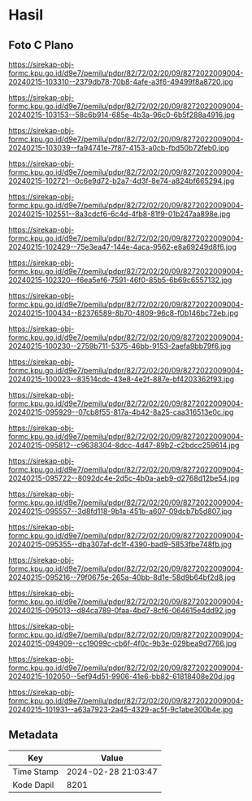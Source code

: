 # Hasil

## Foto C Plano

https://sirekap-obj-formc.kpu.go.id/d9e7/pemilu/pdpr/82/72/02/20/09/8272022009004-20240215-103310--2379db78-70b8-4afe-a3f6-49499f8a8720.jpg

https://sirekap-obj-formc.kpu.go.id/d9e7/pemilu/pdpr/82/72/02/20/09/8272022009004-20240215-103153--58c6b914-685e-4b3a-96c0-6b5f288a4916.jpg

https://sirekap-obj-formc.kpu.go.id/d9e7/pemilu/pdpr/82/72/02/20/09/8272022009004-20240215-103039--fa94741e-7f87-4153-a0cb-fbd50b72feb0.jpg

https://sirekap-obj-formc.kpu.go.id/d9e7/pemilu/pdpr/82/72/02/20/09/8272022009004-20240215-102721--0c6e9d72-b2a7-4d3f-8e74-a824bf665294.jpg

https://sirekap-obj-formc.kpu.go.id/d9e7/pemilu/pdpr/82/72/02/20/09/8272022009004-20240215-102551--8a3cdcf6-6c4d-4fb8-81f9-01b247aa898e.jpg

https://sirekap-obj-formc.kpu.go.id/d9e7/pemilu/pdpr/82/72/02/20/09/8272022009004-20240215-102429--75e3ea47-144e-4aca-9562-e8a69249d8f6.jpg

https://sirekap-obj-formc.kpu.go.id/d9e7/pemilu/pdpr/82/72/02/20/09/8272022009004-20240215-102320--f6ea5ef6-7591-46f0-85b5-6b69c6557132.jpg

https://sirekap-obj-formc.kpu.go.id/d9e7/pemilu/pdpr/82/72/02/20/09/8272022009004-20240215-100434--82376589-8b70-4809-96c8-f0b146bc72eb.jpg

https://sirekap-obj-formc.kpu.go.id/d9e7/pemilu/pdpr/82/72/02/20/09/8272022009004-20240215-100230--2759b711-5375-46bb-9153-2aefa9bb79f6.jpg

https://sirekap-obj-formc.kpu.go.id/d9e7/pemilu/pdpr/82/72/02/20/09/8272022009004-20240215-100023--83514cdc-43e8-4e2f-887e-bf4203362f93.jpg

https://sirekap-obj-formc.kpu.go.id/d9e7/pemilu/pdpr/82/72/02/20/09/8272022009004-20240215-095929--07cb8f55-817a-4b42-8a25-caa316513e0c.jpg

https://sirekap-obj-formc.kpu.go.id/d9e7/pemilu/pdpr/82/72/02/20/09/8272022009004-20240215-095812--c9638304-8dcc-4d47-89b2-c2bdcc259614.jpg

https://sirekap-obj-formc.kpu.go.id/d9e7/pemilu/pdpr/82/72/02/20/09/8272022009004-20240215-095722--8092dc4e-2d5c-4b0a-aeb9-d2768d12be54.jpg

https://sirekap-obj-formc.kpu.go.id/d9e7/pemilu/pdpr/82/72/02/20/09/8272022009004-20240215-095557--3d8fd118-9b1a-451b-a607-09dcb7b5d807.jpg

https://sirekap-obj-formc.kpu.go.id/d9e7/pemilu/pdpr/82/72/02/20/09/8272022009004-20240215-095355--dba307af-dc1f-4390-bad9-5853fbe748fb.jpg

https://sirekap-obj-formc.kpu.go.id/d9e7/pemilu/pdpr/82/72/02/20/09/8272022009004-20240215-095216--79f0675e-265a-40bb-8d1e-58d9b64bf2d8.jpg

https://sirekap-obj-formc.kpu.go.id/d9e7/pemilu/pdpr/82/72/02/20/09/8272022009004-20240215-095013--d84ca789-0faa-4bd7-8cf6-064615e4dd92.jpg

https://sirekap-obj-formc.kpu.go.id/d9e7/pemilu/pdpr/82/72/02/20/09/8272022009004-20240215-094909--cc19099c-cb6f-4f0c-9b3e-029bea9d7766.jpg

https://sirekap-obj-formc.kpu.go.id/d9e7/pemilu/pdpr/82/72/02/20/09/8272022009004-20240215-102050--5ef94d51-9906-41e6-bb82-61818408e20d.jpg

https://sirekap-obj-formc.kpu.go.id/d9e7/pemilu/pdpr/82/72/02/20/09/8272022009004-20240215-101931--a63a7923-2a45-4329-ac5f-9c1abe300b4e.jpg


## Metadata

| Key        | Value               |
| ---------- | ------------------- |
| Time Stamp | 2024-02-28 21:03:47 |
| Kode Dapil | 8201                |




